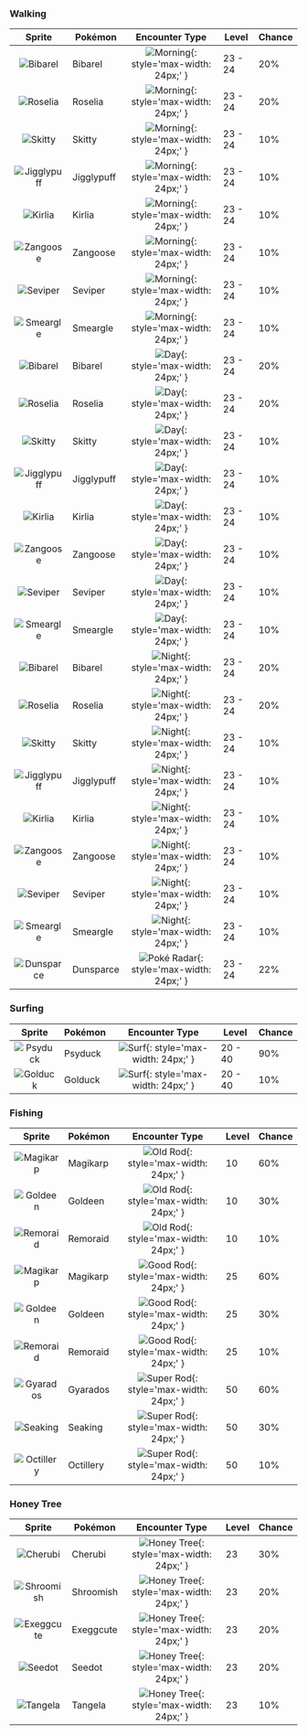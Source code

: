 ### Walking

| Sprite | Pokémon | Encounter Type | Level | Chance |
|:------:|---------|:--------------:|-------|--------|
| ![Bibarel](../../assets/sprites/bibarel/front.gif "Bibarel") | Bibarel | ![Morning](../../assets/encounter_types/morning.png "Morning"){: style='max-width: 24px;' } | 23 - 24 | 20% |
| ![Roselia](../../assets/sprites/roselia/front.gif "Roselia") | Roselia | ![Morning](../../assets/encounter_types/morning.png "Morning"){: style='max-width: 24px;' } | 23 - 24 | 20% |
| ![Skitty](../../assets/sprites/skitty/front.gif "Skitty") | Skitty | ![Morning](../../assets/encounter_types/morning.png "Morning"){: style='max-width: 24px;' } | 23 - 24 | 10% |
| ![Jigglypuff](../../assets/sprites/jigglypuff/front.gif "Jigglypuff") | Jigglypuff | ![Morning](../../assets/encounter_types/morning.png "Morning"){: style='max-width: 24px;' } | 23 - 24 | 10% |
| ![Kirlia](../../assets/sprites/kirlia/front.gif "Kirlia") | Kirlia | ![Morning](../../assets/encounter_types/morning.png "Morning"){: style='max-width: 24px;' } | 23 - 24 | 10% |
| ![Zangoose](../../assets/sprites/zangoose/front.gif "Zangoose") | Zangoose | ![Morning](../../assets/encounter_types/morning.png "Morning"){: style='max-width: 24px;' } | 23 - 24 | 10% |
| ![Seviper](../../assets/sprites/seviper/front.gif "Seviper") | Seviper | ![Morning](../../assets/encounter_types/morning.png "Morning"){: style='max-width: 24px;' } | 23 - 24 | 10% |
| ![Smeargle](../../assets/sprites/smeargle/front.gif "Smeargle") | Smeargle | ![Morning](../../assets/encounter_types/morning.png "Morning"){: style='max-width: 24px;' } | 23 - 24 | 10% |
| ![Bibarel](../../assets/sprites/bibarel/front.gif "Bibarel") | Bibarel | ![Day](../../assets/encounter_types/day.png "Day"){: style='max-width: 24px;' } | 23 - 24 | 20% |
| ![Roselia](../../assets/sprites/roselia/front.gif "Roselia") | Roselia | ![Day](../../assets/encounter_types/day.png "Day"){: style='max-width: 24px;' } | 23 - 24 | 20% |
| ![Skitty](../../assets/sprites/skitty/front.gif "Skitty") | Skitty | ![Day](../../assets/encounter_types/day.png "Day"){: style='max-width: 24px;' } | 23 - 24 | 10% |
| ![Jigglypuff](../../assets/sprites/jigglypuff/front.gif "Jigglypuff") | Jigglypuff | ![Day](../../assets/encounter_types/day.png "Day"){: style='max-width: 24px;' } | 23 - 24 | 10% |
| ![Kirlia](../../assets/sprites/kirlia/front.gif "Kirlia") | Kirlia | ![Day](../../assets/encounter_types/day.png "Day"){: style='max-width: 24px;' } | 23 - 24 | 10% |
| ![Zangoose](../../assets/sprites/zangoose/front.gif "Zangoose") | Zangoose | ![Day](../../assets/encounter_types/day.png "Day"){: style='max-width: 24px;' } | 23 - 24 | 10% |
| ![Seviper](../../assets/sprites/seviper/front.gif "Seviper") | Seviper | ![Day](../../assets/encounter_types/day.png "Day"){: style='max-width: 24px;' } | 23 - 24 | 10% |
| ![Smeargle](../../assets/sprites/smeargle/front.gif "Smeargle") | Smeargle | ![Day](../../assets/encounter_types/day.png "Day"){: style='max-width: 24px;' } | 23 - 24 | 10% |
| ![Bibarel](../../assets/sprites/bibarel/front.gif "Bibarel") | Bibarel | ![Night](../../assets/encounter_types/night.png "Night"){: style='max-width: 24px;' } | 23 - 24 | 20% |
| ![Roselia](../../assets/sprites/roselia/front.gif "Roselia") | Roselia | ![Night](../../assets/encounter_types/night.png "Night"){: style='max-width: 24px;' } | 23 - 24 | 20% |
| ![Skitty](../../assets/sprites/skitty/front.gif "Skitty") | Skitty | ![Night](../../assets/encounter_types/night.png "Night"){: style='max-width: 24px;' } | 23 - 24 | 10% |
| ![Jigglypuff](../../assets/sprites/jigglypuff/front.gif "Jigglypuff") | Jigglypuff | ![Night](../../assets/encounter_types/night.png "Night"){: style='max-width: 24px;' } | 23 - 24 | 10% |
| ![Kirlia](../../assets/sprites/kirlia/front.gif "Kirlia") | Kirlia | ![Night](../../assets/encounter_types/night.png "Night"){: style='max-width: 24px;' } | 23 - 24 | 10% |
| ![Zangoose](../../assets/sprites/zangoose/front.gif "Zangoose") | Zangoose | ![Night](../../assets/encounter_types/night.png "Night"){: style='max-width: 24px;' } | 23 - 24 | 10% |
| ![Seviper](../../assets/sprites/seviper/front.gif "Seviper") | Seviper | ![Night](../../assets/encounter_types/night.png "Night"){: style='max-width: 24px;' } | 23 - 24 | 10% |
| ![Smeargle](../../assets/sprites/smeargle/front.gif "Smeargle") | Smeargle | ![Night](../../assets/encounter_types/night.png "Night"){: style='max-width: 24px;' } | 23 - 24 | 10% |
| ![Dunsparce](../../assets/sprites/dunsparce/front.gif "Dunsparce") | Dunsparce | ![Poké Radar](../../assets/encounter_types/poke_radar.png "Poké Radar"){: style='max-width: 24px;' } | 23 - 24 | 22% |

### Surfing

| Sprite | Pokémon | Encounter Type | Level | Chance |
|:------:|---------|:--------------:|-------|--------|
| ![Psyduck](../../assets/sprites/psyduck/front.gif "Psyduck") | Psyduck | ![Surf](../../assets/encounter_types/surf.png "Surf"){: style='max-width: 24px;' } | 20 - 40 | 90% |
| ![Golduck](../../assets/sprites/golduck/front.gif "Golduck") | Golduck | ![Surf](../../assets/encounter_types/surf.png "Surf"){: style='max-width: 24px;' } | 20 - 40 | 10% |

### Fishing

| Sprite | Pokémon | Encounter Type | Level | Chance |
|:------:|---------|:--------------:|-------|--------|
| ![Magikarp](../../assets/sprites/magikarp/front.gif "Magikarp") | Magikarp | ![Old Rod](../../assets/encounter_types/old_rod.png "Old Rod"){: style='max-width: 24px;' } | 10 | 60% |
| ![Goldeen](../../assets/sprites/goldeen/front.gif "Goldeen") | Goldeen | ![Old Rod](../../assets/encounter_types/old_rod.png "Old Rod"){: style='max-width: 24px;' } | 10 | 30% |
| ![Remoraid](../../assets/sprites/remoraid/front.gif "Remoraid") | Remoraid | ![Old Rod](../../assets/encounter_types/old_rod.png "Old Rod"){: style='max-width: 24px;' } | 10 | 10% |
| ![Magikarp](../../assets/sprites/magikarp/front.gif "Magikarp") | Magikarp | ![Good Rod](../../assets/encounter_types/good_rod.png "Good Rod"){: style='max-width: 24px;' } | 25 | 60% |
| ![Goldeen](../../assets/sprites/goldeen/front.gif "Goldeen") | Goldeen | ![Good Rod](../../assets/encounter_types/good_rod.png "Good Rod"){: style='max-width: 24px;' } | 25 | 30% |
| ![Remoraid](../../assets/sprites/remoraid/front.gif "Remoraid") | Remoraid | ![Good Rod](../../assets/encounter_types/good_rod.png "Good Rod"){: style='max-width: 24px;' } | 25 | 10% |
| ![Gyarados](../../assets/sprites/gyarados/front.gif "Gyarados") | Gyarados | ![Super Rod](../../assets/encounter_types/super_rod.png "Super Rod"){: style='max-width: 24px;' } | 50 | 60% |
| ![Seaking](../../assets/sprites/seaking/front.gif "Seaking") | Seaking | ![Super Rod](../../assets/encounter_types/super_rod.png "Super Rod"){: style='max-width: 24px;' } | 50 | 30% |
| ![Octillery](../../assets/sprites/octillery/front.gif "Octillery") | Octillery | ![Super Rod](../../assets/encounter_types/super_rod.png "Super Rod"){: style='max-width: 24px;' } | 50 | 10% |

### Honey Tree

| Sprite | Pokémon | Encounter Type | Level | Chance |
|:------:|---------|:--------------:|-------|--------|
| ![Cherubi](../../assets/sprites/cherubi/front.gif "Cherubi") | Cherubi | ![Honey Tree](../../assets/encounter_types/honey_tree.png "Honey Tree"){: style='max-width: 24px;' } | 23 | 30% |
| ![Shroomish](../../assets/sprites/shroomish/front.gif "Shroomish") | Shroomish | ![Honey Tree](../../assets/encounter_types/honey_tree.png "Honey Tree"){: style='max-width: 24px;' } | 23 | 20% |
| ![Exeggcute](../../assets/sprites/exeggcute/front.gif "Exeggcute") | Exeggcute | ![Honey Tree](../../assets/encounter_types/honey_tree.png "Honey Tree"){: style='max-width: 24px;' } | 23 | 20% |
| ![Seedot](../../assets/sprites/seedot/front.gif "Seedot") | Seedot | ![Honey Tree](../../assets/encounter_types/honey_tree.png "Honey Tree"){: style='max-width: 24px;' } | 23 | 20% |
| ![Tangela](../../assets/sprites/tangela/front.gif "Tangela") | Tangela | ![Honey Tree](../../assets/encounter_types/honey_tree.png "Honey Tree"){: style='max-width: 24px;' } | 23 | 10% |

